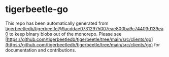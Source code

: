 # tigerbeetle-go
This repo has been automatically generated from [tigerbeetledb/tigerbeetle@9acddae07312975007eae800ba9c74403d139ea0](https://github.com/tigerbeetledb/tigerbeetle/commit/9acddae07312975007eae800ba9c74403d139ea0) to keep binary blobs out of the monorepo. Please see [https://github.com/tigerbeetledb/tigerbeetle/tree/main/src/clients/go](https://github.com/tigerbeetledb/tigerbeetle/tree/main/src/clients/go) for documentation and contributions.
